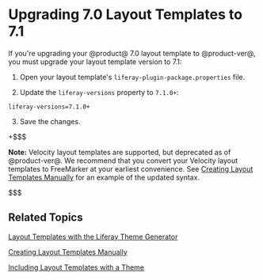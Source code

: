 # Upgrading 7.0 Layout Templates to 7.1 [](id=upgrading-7-0-layout-templates-to-7-1)

If you're upgrading your @product@ 7.0 layout template to @product-ver@, you 
must upgrade your layout template version to 7.1: 

1.  Open your layout template's `liferay-plugin-package.properties` file.

2.  Update the `liferay-versions` property to `7.1.0+`:

```properties
liferay-versions=7.1.0+
```

3.  Save the changes.

+$$$

**Note:** Velocity layout templates are supported, but deprecated as of 
@product-ver@. We recommend that you convert your Velocity layout templates to 
FreeMarker at your earliest convenience. See 
[Creating Layout Templates Manually](/develop/tutorials/-/knowledge_base/7-1/creating-layout-templates-manually#anatomy) 
for an example of the updated syntax.

$$$

## Related Topics [](id=related-topics)

[Layout Templates with the Liferay Theme Generator](/develop/tutorials/-/knowledge_base/7-1/creating-layout-templates-with-the-themes-generator)

[Creating Layout Templates Manually](/develop/tutorials/-/knowledge_base/7-1/creating-layout-templates-manually)

[Including Layout Templates with a Theme](/develop/tutorials/-/knowledge_base/7-1/including-layout-templates-with-a-theme)
